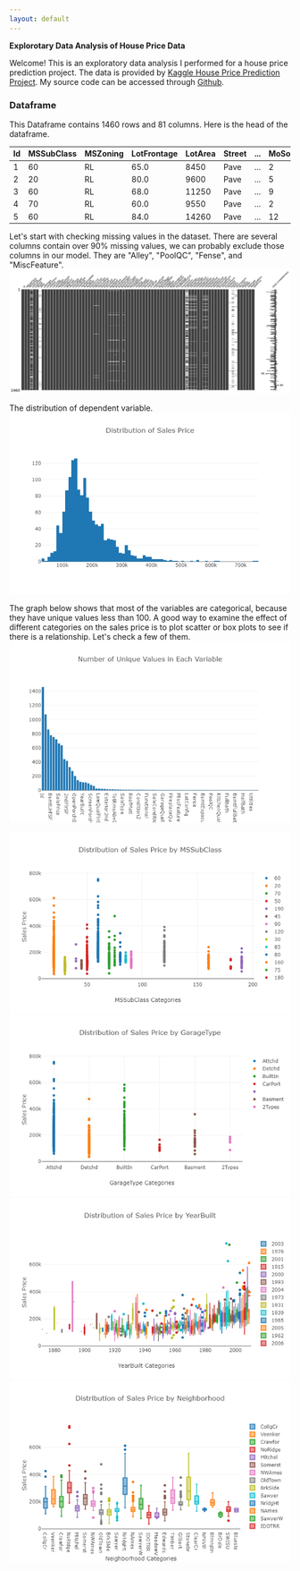 ```yaml
---
layout: default
---
```


**Explorotary Data Analysis of House Price Data**

Welcome! This is an exploratory data analysis I performed for a house price prediction project. The data is provided by [Kaggle House Price Prediction Project](https://www.kaggle.com/c/house-prices-advanced-regression-techniques). My source code can be accessed through [Github](https://github.com/Jianwei-Bao/HousePricePrediction).
<!-- and, _italic_, or ~~strikethrough~~. --> 

 
  
  

### [](#header-3)Dataframe

This Dataframe contains 1460 rows and 81 columns. Here is the head of the dataframe.

|Id| MSSubClass| MSZoning| LotFrontage| LotArea|	Street|	...| MoSold|	YrSold| SaleType|	SaleCondition|	SalePrice|
|:-|:----------|:--------|:-----------|:-------|:------|:---|:------|:------|:--------|:-------------|:---------|
|	1|         60|	      RL|        65.0|    8450|   Pave|	...|      2|   2008|	      WD|	       Normal|    208500|
|	2|         20|       RL|        80.0|    9600|   Pave|	...|      5|   2007|	      WD|	       Normal|    181500|
|	3|         60|       RL|        68.0|   11250|   Pave|	...|	     9|   2008|       WD|	       Normal|	   223500|
| 4|         70|       RL|        60.0|    9550|   Pave|	...|      2|   2006|       WD|	      Abnorml|    140000|
|	5|         60|	      RL|        84.0|   14260|   Pave|	...|     12|   2008|       WD|       Normal	|    250000|



 
Let's start with checking missing values in the dataset. There are several columns contain over 90% missing values, we can probably exclude those columns in our model. They are "Alley", "PoolQC", "Fense", and "MiscFeature".
![](https://github.com/Jianwei-Bao/HousePricePrediction/blob/master/Part%201%20plotly%20graphs/msno.png?raw=true)
 
 
The distribution of dependent variable.
![](https://github.com/Jianwei-Bao/HousePricePrediction/blob/master/Part%201%20plotly%20graphs/newplot.png?raw=true)
 
  
The graph below shows that most of the variables are categorical, because they have unique values less than 100. A good way to examine the effect of different categories on the sales price is to plot scatter or box plots to see if there is a relationship. Let's check a few of them.
![](https://github.com/Jianwei-Bao/HousePricePrediction/blob/master/Part%201%20plotly%20graphs/newplot%20(1).png?raw=true)

 
![](https://github.com/Jianwei-Bao/HousePricePrediction/blob/master/Part%201%20plotly%20graphs/newplot%20(2).png?raw=true) 
![](https://github.com/Jianwei-Bao/HousePricePrediction/blob/master/Part%201%20plotly%20graphs/newplot%20(3).png?raw=true)
![](https://github.com/Jianwei-Bao/HousePricePrediction/blob/master/Part%201%20plotly%20graphs/newplot%20(4).png?raw=true)
![](https://github.com/Jianwei-Bao/HousePricePrediction/blob/master/Part%201%20plotly%20graphs/newplot%20(5).png?raw=true)



